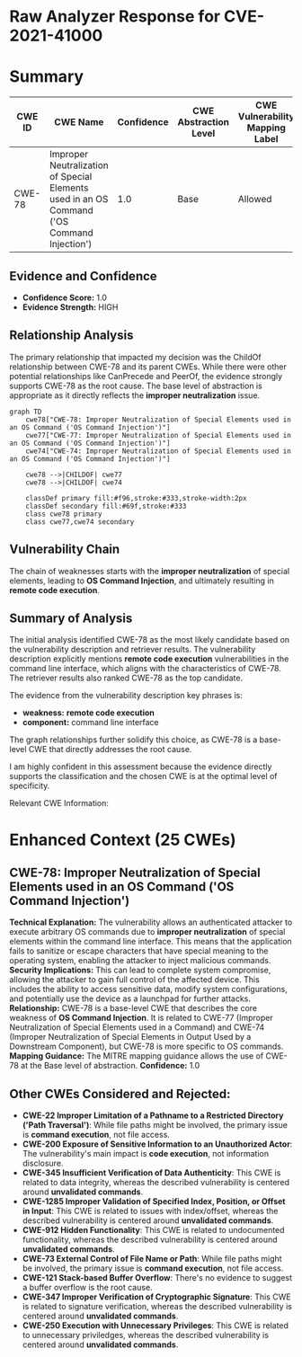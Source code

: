# Raw Analyzer Response for CVE-2021-41000

# Summary
| CWE ID | CWE Name | Confidence | CWE Abstraction Level | CWE Vulnerability Mapping Label | CWE-Vulnerability Mapping Notes |
|---|---|---|---|---|---|
| CWE-78 | Improper Neutralization of Special Elements used in an OS Command ('OS Command Injection') | 1.0 | Base | Allowed | Primary CWE |

## Evidence and Confidence

*   **Confidence Score:** 1.0
*   **Evidence Strength:** HIGH

## Relationship Analysis
The primary relationship that impacted my decision was the ChildOf relationship between CWE-78 and its parent CWEs. While there were other potential relationships like CanPrecede and PeerOf, the evidence strongly supports CWE-78 as the root cause. The base level of abstraction is appropriate as it directly reflects the **improper neutralization** issue.

```mermaid
graph TD
    cwe78["CWE-78: Improper Neutralization of Special Elements used in an OS Command ('OS Command Injection')"]
    cwe77["CWE-77: Improper Neutralization of Special Elements used in an OS Command ('OS Command Injection')"]
    cwe74["CWE-74: Improper Neutralization of Special Elements used in an OS Command ('OS Command Injection')"]
    
    cwe78 -->|CHILDOF| cwe77
    cwe78 -->|CHILDOF| cwe74
    
    classDef primary fill:#f96,stroke:#333,stroke-width:2px
    classDef secondary fill:#69f,stroke:#333
    class cwe78 primary
    class cwe77,cwe74 secondary
```

## Vulnerability Chain
The chain of weaknesses starts with the **improper neutralization** of special elements, leading to **OS Command Injection**, and ultimately resulting in **remote code execution**.

## Summary of Analysis
The initial analysis identified CWE-78 as the most likely candidate based on the vulnerability description and retriever results. The vulnerability description explicitly mentions **remote code execution** vulnerabilities in the command line interface, which aligns with the characteristics of CWE-78. The retriever results also ranked CWE-78 as the top candidate.

The evidence from the vulnerability description key phrases is:
- **weakness:** **remote code execution**
- **component:** command line interface

The graph relationships further solidify this choice, as CWE-78 is a base-level CWE that directly addresses the root cause.

I am highly confident in this assessment because the evidence directly supports the classification and the chosen CWE is at the optimal level of specificity.

Relevant CWE Information:

# Enhanced Context (25 CWEs)

## CWE-78: Improper Neutralization of Special Elements used in an OS Command ('OS Command Injection')
**Technical Explanation:** The vulnerability allows an authenticated attacker to execute arbitrary OS commands due to **improper neutralization** of special elements within the command line interface. This means that the application fails to sanitize or escape characters that have special meaning to the operating system, enabling the attacker to inject malicious commands.
**Security Implications:** This can lead to complete system compromise, allowing the attacker to gain full control of the affected device. This includes the ability to access sensitive data, modify system configurations, and potentially use the device as a launchpad for further attacks.
**Relationship:** CWE-78 is a base-level CWE that describes the core weakness of **OS Command Injection**. It is related to CWE-77 (Improper Neutralization of Special Elements used in a Command) and CWE-74 (Improper Neutralization of Special Elements in Output Used by a Downstream Component), but CWE-78 is more specific to OS commands.
**Mapping Guidance:** The MITRE mapping guidance allows the use of CWE-78 at the Base level of abstraction.
**Confidence:** 1.0

## Other CWEs Considered and Rejected:

*   **CWE-22 Improper Limitation of a Pathname to a Restricted Directory ('Path Traversal')**: While file paths might be involved, the primary issue is **command execution**, not file access.
*   **CWE-200 Exposure of Sensitive Information to an Unauthorized Actor**: The vulnerability's main impact is **code execution**, not information disclosure.
*   **CWE-345 Insufficient Verification of Data Authenticity**: This CWE is related to data integrity, whereas the described vulnerability is centered around **unvalidated commands**.
*   **CWE-1285 Improper Validation of Specified Index, Position, or Offset in Input**: This CWE is related to issues with index/offset, whereas the described vulnerability is centered around **unvalidated commands**.
*   **CWE-912 Hidden Functionality**: This CWE is related to undocumented functionality, whereas the described vulnerability is centered around **unvalidated commands**.
*   **CWE-73 External Control of File Name or Path**: While file paths might be involved, the primary issue is **command execution**, not file access.
*   **CWE-121 Stack-based Buffer Overflow**: There's no evidence to suggest a buffer overflow is the root cause.
*   **CWE-347 Improper Verification of Cryptographic Signature**: This CWE is related to signature verification, whereas the described vulnerability is centered around **unvalidated commands**.
*   **CWE-250 Execution with Unnecessary Privileges**: This CWE is related to unnecessary priviledges, whereas the described vulnerability is centered around **unvalidated commands**.